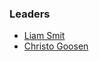 ### Leaders

* [Liam Smit](mailto:liam.smit@owasp.org)
* [Christo Goosen](mailto:christo.goosen@owasp.org)


